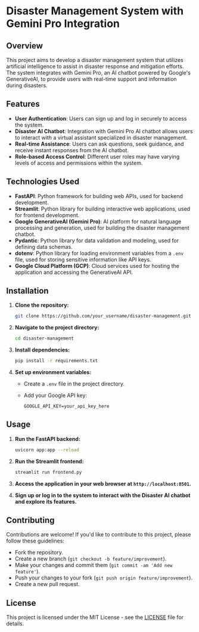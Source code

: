 # Disaster Management System with Gemini Pro Integration

## Overview

This project aims to develop a disaster management system that utilizes artificial intelligence to assist in disaster response and mitigation efforts. The system integrates with Gemini Pro, an AI chatbot powered by Google's GenerativeAI, to provide users with real-time support and information during disasters.

## Features

- **User Authentication**: Users can sign up and log in securely to access the system.
- **Disaster AI Chatbot**: Integration with Gemini Pro AI chatbot allows users to interact with a virtual assistant specialized in disaster management.
- **Real-time Assistance**: Users can ask questions, seek guidance, and receive instant responses from the AI chatbot.
- **Role-based Access Control**: Different user roles may have varying levels of access and permissions within the system.

## Technologies Used

- **FastAPI**: Python framework for building web APIs, used for backend development.
- **Streamlit**: Python library for building interactive web applications, used for frontend development.
- **Google GenerativeAI (Gemini Pro)**: AI platform for natural language processing and generation, used for building the disaster management chatbot.
- **Pydantic**: Python library for data validation and modeling, used for defining data schemas.
- **dotenv**: Python library for loading environment variables from a `.env` file, used for storing sensitive information like API keys.
- **Google Cloud Platform (GCP)**: Cloud services used for hosting the application and accessing the GenerativeAI API.

## Installation

1. **Clone the repository:**

    ```bash
    git clone https://github.com/your_username/disaster-management.git
    ```

2. **Navigate to the project directory:**

    ```bash
    cd disaster-management
    ```

3. **Install dependencies:**

    ```bash
    pip install -r requirements.txt
    ```

4. **Set up environment variables:**
   
    - Create a `.env` file in the project directory.
    - Add your Google API key:

        ```
        GOOGLE_API_KEY=your_api_key_here
        ```

## Usage

1. **Run the FastAPI backend:**

    ```bash
    uvicorn app:app --reload
    ```

2. **Run the Streamlit frontend:**

    ```bash
    streamlit run frontend.py
    ```

3. **Access the application in your web browser at `http://localhost:8501`.**

4. **Sign up or log in to the system to interact with the Disaster AI chatbot and explore its features.**

## Contributing

Contributions are welcome! If you'd like to contribute to this project, please follow these guidelines:

- Fork the repository.
- Create a new branch (`git checkout -b feature/improvement`).
- Make your changes and commit them (`git commit -am 'Add new feature'`).
- Push your changes to your fork (`git push origin feature/improvement`).
- Create a new pull request.

## License

This project is licensed under the MIT License - see the [LICENSE](LICENSE) file for details.
